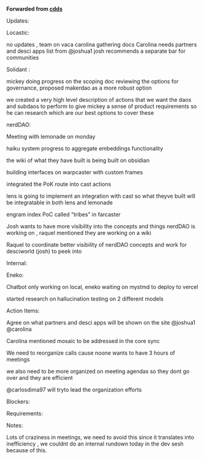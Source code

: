 **Forwarded from [cdds](https://t.me/carlosdimatteo)**

Updates:

Locastic:

no updates , team on vaca
carolina gathering docs 
Carolina needs partners and desci apps list from @joshua1 
josh recommends a separate bar for communities 

Solidant : 

mickey doing progress on the scoping doc 
reviewing the options for governance, proposed makerdao as a more robust option 

we created a very high level description of actions that we want the daos and subdaos to perform to give mickey a sense of product requirements so he can research which are our best options to cover these 

nerdDAO:

Meeting with lemonade on monday 

haiku system progress to aggregate embeddings functionality

the wiki of what they have built  is being built on obsidian 

building interfaces on warpcaster with custom frames 

integrated the PoK route into cast actions 

lens is going to implement an integration with cast so what theyve built will be integratable in both lens and lemonade 

 engram index PoC called "tribes" in farcaster

Josh wants to have more visibility into the concepts and things nerdDAO is working on , raquel mentioned they are working on a wiki 

Raquel to coordinate better visibility of nerdDAO concepts and work for desciworld (josh) to peek into 

 

Internal: 

Eneko:

Chatbot only working on local, eneko waiting on mystmd to deploy to vercel 

started research on hallucination testing on 2 different models 

Action Items:

Agree on what partners and desci apps will be shown on the site @joshua1 @carolina 

Carolina mentioned mosaic to be addressed in the core sync 

We need to reorganize calls cause noone wants to have 3 hours of meetings 

we also need to be more organized on meeting agendas so they dont go over and they are efficient 

@carlosdima97 will tryto lead the organization efforts 

Blockers: 

Requirements:

Notes:  

Lots of craziness in meetings, we need to avoid this since it translates into inefficiency , we couldnt do an internal rundown today in the dev sesh because of this.